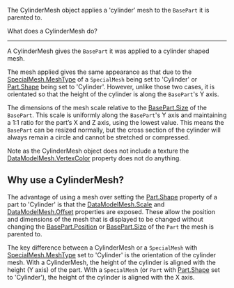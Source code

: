 The CylinderMesh object applies a 'cylinder' mesh to the `BasePart` it is parented to.

What does a CylinderMesh do?

----------------------------

A CylinderMesh gives the `BasePart` it was applied to a cylinder shaped mesh.

The mesh applied gives the same appearance as that due to the [SpecialMesh.MeshType](https://developer.roblox.com/api-reference/property/SpecialMesh/MeshType) of a `SpecialMesh` being set to 'Cylinder' or [Part.Shape](https://developer.roblox.com/api-reference/property/Part/Shape) being set to 'Cylinder'. However, unlike those two cases, it is orientated so that the height of the cylinder is along the `BasePart`'s Y axis.

The dimensions of the mesh scale relative to the [BasePart.Size](https://developer.roblox.com/api-reference/property/BasePart/Size) of the `BasePart`. This scale is uniformly along the `BasePart`'s Y axis and maintaining a 1:1 ratio for the part’s X and Z axis, using the lowest value. This means the `BasePart` can be resized normally, but the cross section of the cylinder will always remain a circle and cannot be stretched or compressed.

Note as the CylinderMesh object does not include a texture the [DataModelMesh.VertexColor](https://developer.roblox.com/api-reference/property/DataModelMesh/VertexColor) property does not do anything.

## Why use a CylinderMesh?

The advantage of using a mesh over setting the [Part.Shape](https://developer.roblox.com/api-reference/property/Part/Shape) property of a part to 'Cylinder' is that the [DataModelMesh.Scale](https://developer.roblox.com/api-reference/property/DataModelMesh/Scale) and [DataModelMesh.Offset](https://developer.roblox.com/api-reference/property/DataModelMesh/Offset) properties are exposed. These allow the position and dimensions of the mesh that is displayed to be changed without changing the [BasePart.Position](https://developer.roblox.com/api-reference/property/BasePart/Position) or [BasePart.Size](https://developer.roblox.com/api-reference/property/BasePart/Size) of the `Part` the mesh is parented to.

The key difference between a CylinderMesh or a `SpecialMesh` with [SpecialMesh.MeshType](https://developer.roblox.com/api-reference/property/SpecialMesh/MeshType) set to 'Cylinder' is the orientation of the cylinder mesh. With a CylinderMesh, the height of the cylinder is aligned with the height (Y axis) of the part. With a `SpecialMesh` (or `Part` with [Part.Shape](https://developer.roblox.com/api-reference/property/Part/Shape) set to 'Cylinder'), the height of the cylinder is aligned with the X axis.